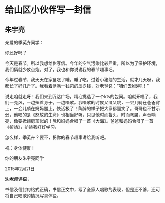# 给山区小伙伴写一封信 #

## 朱宇亮 ##

亲爱的季英卉同学：

你还好吗？

今天是春节，所以我想给你写信。今年的空气污染比较严重，所以为了保护环境，我们俩就少放点炮。对了，我也和你说说我的春节趣事吧。

今年过春节，我天天在家里吃了睡，睡了吃，过着小猪般的生活，就才几天呀，我都长了好几斤了。我看着满满一钱包的压岁钱，对老爸说：“咱们去k歌吧！”

说走咱就走呀！我们来到万达广场，精心挑选了一个ktv的包间。咱就开唱了，我们一克风，一边扭着身子，一边唱歌。我唱歌的时候又唱又跳，一会儿骑在爸爸背上，一会儿躺在妈妈腿上，快活极了！陶醉的样子把大家都逗笑了。哥哥也不甘示弱，他唱的是《怒放的生命》也相当好听，只见他时而抬头，时而弯腰，声音响亮，像要掀翻房顶似的！我和妈妈合唱了一首《大海》。爸爸和妈妈合唱了一首《祈祷》，祈祷我好好学习。

怎么样，季英卉？要不，把你的春节趣事讲给我听吧。

祝：身体健康！

                                                        
你的朋友朱宇亮同学
                                                        
2015年2月21日

**沈老师评语：**

书信及信封的格式正确，书信正文中，写了全家人唱歌的表现，但是还不够，还可将自己唱歌的情况写具体些。
            